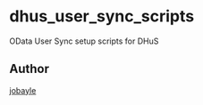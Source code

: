 # dhus_user_sync_scripts
OData User Sync setup scripts for DHuS
## Author
 [jobayle](https://github.com/jobayle)
